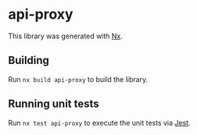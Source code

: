 # api-proxy

This library was generated with [Nx](https://nx.dev).

## Building

Run `nx build api-proxy` to build the library.

## Running unit tests

Run `nx test api-proxy` to execute the unit tests via [Jest](https://jestjs.io).
